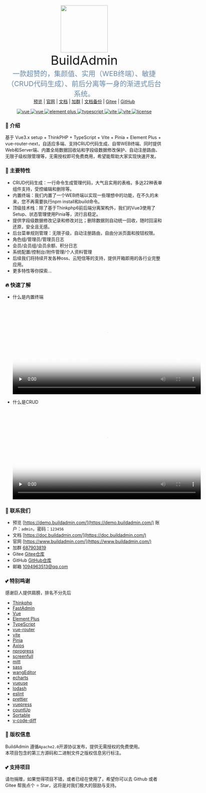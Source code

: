 <br />
<br />
<img style="display: block;width: 150px;height: 150px;margin: 0 auto;" src="https://wonderful-code.gitee.io/images/logo.png" alt="" />
<div style="font-size: 40px;text-align: center;">BuildAdmin</div>
<div style="font-size: 22px;text-align: center;color: #6a8bad;">一款超赞的，集颜值、实用（WEB终端）、敏捷（CRUD代码生成）、前后分离等一身的渐进式后台系统。</div>

<div align="center">
    <a href="https://demo.buildadmin.com/" target="_blank">预览</a> |
    <a href="https://www.buildadmin.com/" target="_blank">官网</a> |
    <a href="https://doc.buildadmin.com/" target="_blank">文档</a> |
    <a href="https://jq.qq.com/?_wv=1027&k=QwtXa14c" target="_blank">加群</a> |
    <a href="https://wonderful-code.gitee.io/" target="_blank">文档备份</a> |
    <a href="https://gitee.com/wonderful-code/buildadmin" target="_blank">Gitee</a> |
    <a href="https://github.com/wonderful-code/buildadmin" target="_blank">GitHub</a>
</div>

<p align="center">
    <a href="https://www.thinkphp.cn/" target="_blank">
        <img src="https://img.shields.io/badge/ThinkPHP-%3E6.0-brightgreen" alt="vue">
    </a>
    <a href="https://v3.vuejs.org/" target="_blank">
        <img src="https://img.shields.io/badge/Vue-3.x--Setup-brightgreen" alt="vue">
    </a>
    <a href="https://element-plus.gitee.io/#/zh-CN/component/changelog" target="_blank">
        <img src="https://img.shields.io/badge/Element--Plus-%3E2.1-blue" alt="element plus">
    </a>
    <a href="https://www.tslang.cn/" target="_blank">
        <img src="https://img.shields.io/badge/TypeScript-%3E4.4-blue" alt="typescript">
    </a>
    <a href="https://vitejs.dev/" target="_blank">
        <img src="https://img.shields.io/badge/Vite-%3E2.0-blue" alt="vite">
    </a>
    <a href="https://vitejs.dev/" target="_blank">
        <img src="https://img.shields.io/badge/Pinia-%3E2.0-blue" alt="vite">
    </a>
    <a href="https://gitee.com/wonderful-code/buildadmin/blob/master/LICENSE" target="_blank">
        <img src="https://img.shields.io/badge/license-Apache2.0-blue" alt="license">
    </a>
</p>

### 🌈 介绍
基于 Vue3.x setup + ThinkPHP + TypeScript + Vite + Pinia + Element Plus + vue-router-next，自适应多端、支持CRUD代码生成、自带WEB终端、同时提供Web和Server端、内置全局数据回收站和字段级数据修改保护、自动注册路由、无限子级权限管理等，无需授权即可免费商用，希望能帮助大家实现快速开发。

### 🎉 主要特性
- CRUD代码生成：一行命令生成管理代码，大气且实用的表格，多达22种表单组件支持，受控编辑和删除等。
- 内置终端：我们内置了一个WEB终端以实现一些理想中的功能，在不久的未来，您不再需要执行npm install和build命令。
- 顶级技术栈：除了基于Thinkphp6前后端分离架构外，我们的Vue3使用了Setup、状态管理使用Pinia等，流行且稳定。
- 提供字段级数据修改记录和修改对比；删除数据则自动统一回收，随时回滚和还原，安全且无感。
- 后台菜单规则管理：无限子级，自动注册路由，自由分派页面和按钮权限。
- 角色组/管理员/管理员日志
- 会员/会员组/会员余额、积分日志
- 系统配置/控制台/附件管理/个人资料管理
- 后续我们将持续开发各种oss、云短信等的支持，提供开箱即用的各行业完整应用。
- 更多特性等你探索...

### 🔥 快速了解
- 什么是内置终端
    <video width="600" id="terminal-video" controls preload="none" poster="http://vcdn.buildadmin.com/terminal.jpg">
        <source id="mp4" src="http://vcdn.buildadmin.com/terminal.mp4" type="video/mp4" />
        您的浏览器不支持播放mp4视频，或不支持video标签。
    </video>

- 什么是CRUD
    <video width="600" id="crud-video" controls preload="none" poster="http://vcdn.buildadmin.com/CRUD.jpg">
        <source id="mp4" src="http://vcdn.buildadmin.com/CRUD.mp4" type="video/mp4" />
        您的浏览器不支持播放mp4视频，或不支持video标签。
    </video>

### 🚀 联系我们
- 预览 [https://demo.buildadmin.com/](https://demo.buildadmin.com/) 账户：`admin`，密码：`123456`
- 文档 [https://doc.buildadmin.com/](https://doc.buildadmin.com/)
- 官网 [https://www.buildadmin.com/](https://www.buildadmin.com/)
- 加群 [687903819](https://jq.qq.com/?_wv=1027&k=QwtXa14c)
- Gitee [Gitee仓库](https://gitee.com/wonderful-code/buildadmin)
- GitHub [GitHub仓库](https://github.com/wonderful-code/buildadmin)
- 邮箱 1094963513@qq.com

### 💕 特别鸣谢
感谢巨人提供肩膀，排名不分先后
- [Thinkphp](http://www.thinkphp.cn/)
- [FastAdmin](https://gitee.com/karson/fastadmin)
- [Vue](https://github.com/vuejs/core)
- [Element Plus](https://github.com/element-plus/element-plus)
- [TypeScript](https://github.com/microsoft/TypeScript)
- [vue-router](https://github.com/vuejs/vue-router-next)
- [vite](https://github.com/vitejs/vite)
- [Pinia](https://github.com/vuejs/pinia)
- [Axios](https://github.com/axios/axios)
- [nprogress](https://github.com/rstacruz/nprogress)
- [screenfull](https://github.com/sindresorhus/screenfull.js)
- [mitt](https://github.com/developit/mitt)
- [sass](https://github.com/sass/sass)
- [wangEditor](https://github.com/wangeditor-team/wangEditor)
- [echarts](https://github.com/apache/echarts)
- [vueuse](https://github.com/vueuse/vueuse)
- [lodash](https://github.com/lodash/lodash)
- [eslint](https://github.com/eslint/eslint)
- [prettier](https://github.com/prettier/prettier)
- [vuepress](https://github.com/vuejs/vuepress)
- [countUp](https://github.com/inorganik/countUp.js)
- [Sortable](https://github.com/SortableJS/Sortable)
- [v-code-diff](https://github.com/Shimada666/v-code-diff)

### 🔐 版权信息
BuildAdmin 遵循`Apache2.0`开源协议发布，提供无需授权的免费使用。\
本项目包含的第三方源码和二进制文件之版权信息另行标注。

### 💕 支持项目

请勿捐赠，如果觉得项目不错，或者已经在使用了，希望你可以去 Github 或者 Gitee 帮我点个 ⭐ Star，这将是对我们极大的鼓励与支持。
